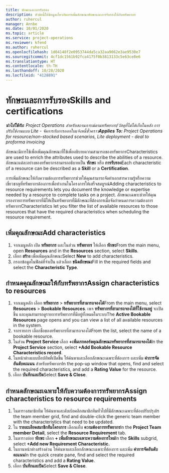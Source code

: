```yaml
---
title: ทักษะและการรับรอง
description: หัวข้อนี้ให้ข้อมูลเกี่ยวกับการเพิ่มลักษณะทักษะและการรับรองให้กับทรัพยากร
author: ruhercul
manager: Annbe
ms.date: 10/01/2020
ms.topic: article
ms.service: project-operations
ms.reviewer: kfend
ms.author: ruhercul
ms.openlocfilehash: 1d04148f2e0953744da5ca32aa9062e3ae9530e7
ms.sourcegitcommit: 4cf1dc1561b92fca4175f0b3813133c5e63ce8e6
ms.translationtype: HT
ms.contentlocale: th-TH
ms.lasthandoff: 10/28/2020
ms.locfileid: "4128891"
---
```

# <a name="skills-and-certifications"></a><span data-ttu-id="d26c8-103">ทักษะและการรับรอง</span><span class="sxs-lookup"><span data-stu-id="d26c8-103">Skills and certifications</span></span>
<span data-ttu-id="d26c8-104">_**นำไปใช้กับ:** Project Operations สำหรับสถานการณ์ตามทรัพยากร/วัสดุที่ไม่ได้เก็บในคลัง การปรับใช้งานแบบ Lite - จัดการกับการออกใบแจ้งหนี้ชั่วคราว_</span><span class="sxs-lookup"><span data-stu-id="d26c8-104">_**Applies To:** Project Operations for resource/non-stocked based scenarios, Lite deployment - deal to proforma invoicing_</span></span>

<span data-ttu-id="d26c8-105">ลักษณะมีการใช้เพื่อเพิ่มคุณลักษณะที่ใช้เพื่ออธิบายความสามารถของทรัพยากร</span><span class="sxs-lookup"><span data-stu-id="d26c8-105">Characteristics are used to enrich the attributes used to describe the abilities of a resource.</span></span> <span data-ttu-id="d26c8-106">ลักษณะแต่ละอย่างของทรัพยากรสามารถอธิบายเป็น **ทักษะ** หรือ **การรับรอง**</span><span class="sxs-lookup"><span data-stu-id="d26c8-106">Each characteristic of a resource can be described as a **Skill** or a **Certification**.</span></span>

<span data-ttu-id="d26c8-107">การเพิ่มลักษณะให้กับความต้องการทรัพยากรช่วยให้คุณสามารถจัดทำเอกสารความรู้หรือความเชี่ยวชาญที่ทรัพยากรต้องการเพื่อทำงานในโครงการให้เสร็จสมบูรณ์</span><span class="sxs-lookup"><span data-stu-id="d26c8-107">Adding characteristics to resource requirements lets you document the knowledge or expertise needed by a resource to complete tasks on a project.</span></span> <span data-ttu-id="d26c8-108">ลักษณะเฉพาะช่วยให้คุณกรองรายการทรัพยากรที่มีให้เป็นทรัพยากรที่มีลักษณะที่ต้องการเมื่อจัดกำหนดการความต้องการทรัพยากร</span><span class="sxs-lookup"><span data-stu-id="d26c8-108">Characteristics let you filter the list of available resources to those resources that have the required characteristics when scheduling the resource requirement.</span></span>

## <a name="add-characteristics"></a><span data-ttu-id="d26c8-109">เพิ่มคุณลักษณะ</span><span class="sxs-lookup"><span data-stu-id="d26c8-109">Add characteristics</span></span>

1. <span data-ttu-id="d26c8-110">จากเมนูหลัก เปิด **ทรัพยากร** และในส่วน **ทรัพยากร** ให้เลือก **ทักษะ**</span><span class="sxs-lookup"><span data-stu-id="d26c8-110">From the main menu, open **Resources** and in the **Resources** section, select **Skills**.</span></span>
2. <span data-ttu-id="d26c8-111">เลือก **สร้าง** เพื่อเพิ่มคุณลักษณะ</span><span class="sxs-lookup"><span data-stu-id="d26c8-111">Select **New** to add characteristics.</span></span>
3. <span data-ttu-id="d26c8-112">กรอกข้อมูลในฟิลด์ที่จำเป็น แล้วเลือก **ชนิดลักษณะ**</span><span class="sxs-lookup"><span data-stu-id="d26c8-112">Fill in the required fields and select the **Characteristic Type**.</span></span>

## <a name="assign-characteristics-to-resources"></a><span data-ttu-id="d26c8-113">กำหนดคุณลักษณะให้กับทรัพยากร</span><span class="sxs-lookup"><span data-stu-id="d26c8-113">Assign characteristics to resources</span></span>

1. <span data-ttu-id="d26c8-114">จากเมนูหลัก เลือก **ทรัพยากร** > **ทรัพยากรที่สามารถจองได้**</span><span class="sxs-lookup"><span data-stu-id="d26c8-114">From the main menu, select **Resources** > **Bookable Resources**.</span></span> <span data-ttu-id="d26c8-115">เพจ **ทรัพยากรที่สามารถจองได้ที่ใช้งานอยู่** จะเปิดขึ้น และคุณสามารถดูรายการทรัพยากรที่มีอยู่ทั้งหมดในระบบ</span><span class="sxs-lookup"><span data-stu-id="d26c8-115">The **Active Bookable Resources** page opens and you can view a list of all available resources in the system.</span></span>
2. <span data-ttu-id="d26c8-116">จากรายการ เลือกชื่อของทรัพยากรที่สามารถจองได้</span><span class="sxs-lookup"><span data-stu-id="d26c8-116">From the list, select the name of a bookable resource.</span></span>
3. <span data-ttu-id="d26c8-117">ในส่วน **Project Service** เลือก **+เพิ่มเรกคอร์ดคุณลักษณะทรัพยากรที่สามารถจองได้**</span><span class="sxs-lookup"><span data-stu-id="d26c8-117">In the **Project Service** section, select **+Add Bookable Resource Characteristics record**.</span></span>
4. <span data-ttu-id="d26c8-118">ในหน้าต่างแบบป๊อปอัพที่เปิดขึ้น ให้ค้นหาและเลือกลักษณะเฉพาะที่ต้องการ และเพิ่ม **ค่าการจัดอันดับคะแนน** สำหรับทรัพยากร</span><span class="sxs-lookup"><span data-stu-id="d26c8-118">In the pop-up window that opens, find and select the required characteristics, and add a **Rating Value** for the resource.</span></span>
5. <span data-ttu-id="d26c8-119">เลือก **บันทึกและปิด**</span><span class="sxs-lookup"><span data-stu-id="d26c8-119">Select **Save & Close**.</span></span>

## <a name="assign-characteristics-to-resource-requirements"></a><span data-ttu-id="d26c8-120">กำหนดลักษณะเฉพาะให้กับความต้องการทรัพยากร</span><span class="sxs-lookup"><span data-stu-id="d26c8-120">Assign characteristics to resource requirements</span></span>

1. <span data-ttu-id="d26c8-121">ในตารางสมาชิกทีม ให้ค้นหาและดับเบิลคลิกสมาชิกทีมทั่วไปที่มีลักษณะเฉพาะที่ต้องปรับปรุง</span><span class="sxs-lookup"><span data-stu-id="d26c8-121">In the team member grid, find and double-click the generic team member with the characteristics that need to be updated.</span></span>
2. <span data-ttu-id="d26c8-122">ใน **รายละเอียดสมาชิกทีมโครงการ** เลือกแท็บ **ความต้องการทรัพยากร**</span><span class="sxs-lookup"><span data-stu-id="d26c8-122">In the **Project Team member Detail**, select the **Resource Requirement** tab.</span></span>
3. <span data-ttu-id="d26c8-123">ในตารางย่อย **ทักษะ** เลือก **+ เพิ่มลักษณะเฉพาะความต้องการใหม่**</span><span class="sxs-lookup"><span data-stu-id="d26c8-123">In the **Skills** subgrid, select **+Add new Requirement Characteristic.**</span></span>
4. <span data-ttu-id="d26c8-124">ในบานหน้าต่างสร้างด่วน ให้ค้นหาและเลือกลักษณะเฉพาะที่ต้องการ และเพิ่ม **ค่าการจัดอันดับคะแนน**</span><span class="sxs-lookup"><span data-stu-id="d26c8-124">In the quick create pane, find and select the required characteristics and add a **Rating Value**.</span></span>
5. <span data-ttu-id="d26c8-125">เลือก **บันทึกและปิด**</span><span class="sxs-lookup"><span data-stu-id="d26c8-125">Select **Save & Close**.</span></span>